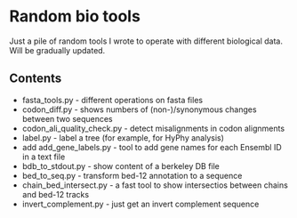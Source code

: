 
# Random bio tools

Just a pile of random tools I wrote to operate with different biological data.
Will be gradually updated.

## Contents

- fasta_tools.py - different operations on fasta files
- codon_diff.py - shows numbers of (non-)/synonymous changes between two sequences
- codon_ali_quality_check.py - detect misalignments in codon alignments
- label.py - label a tree (for example, for HyPhy analysis)
- add add_gene_labels.py - tool to add gene names for each Ensembl ID in a text file
- bdb_to_stdout.py - show content of a berkeley DB file
- bed_to_seq.py - transform bed-12 annotation to a sequence
- chain_bed_intersect.py - a fast tool to show intersectios between chains and bed-12 tracks
- invert_complement.py - just get an invert complement sequence
